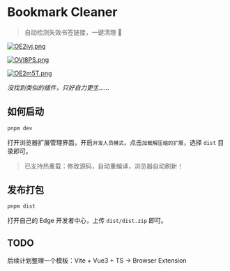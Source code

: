 # Bookmark Cleaner

> 自动检测失效书签链接，一键清理 🚀

[![OE2ivj.png](https://s1.ax1x.com/2022/05/04/OE2ivj.png)](https://imgtu.com/i/OE2ivj)

[![OVl8PS.png](https://s1.ax1x.com/2022/05/04/OVl8PS.png)](https://imgtu.com/i/OVl8PS)

[![OE2m5T.png](https://s1.ax1x.com/2022/05/04/OE2m5T.png)](https://imgtu.com/i/OE2m5T)

*没找到类似的插件，只好自力更生......*

## 如何启动

```sh
pnpm dev
```

打开浏览器扩展管理界面，开启`开发人员模式`，点击`加载解压缩的扩展`，选择 `dist` 目录即可。

> 已支持热重载：修改源码，自动重编译，浏览器自动刷新！

## 发布打包

```sh
pnpm dist
```

打开自己的 Edge 开发者中心，上传 `dist/dist.zip` 即可。

## TODO

后续计划整理一个模板：Vite + Vue3 + TS → Browser Extension
